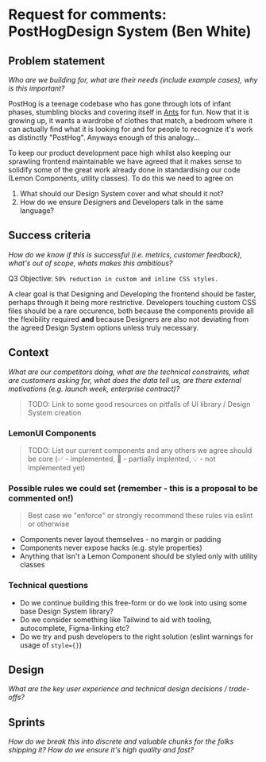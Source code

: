 # Request for comments: PostHogDesign System (Ben White)

## Problem statement
*Who are we building for, what are their needs (include example cases), why is this important?*

PostHog is a teenage codebase who has gone through lots of infant phases, stumbling blocks and covering itself in [Ants](https://ant.design) for fun. Now that it is growing up, it wants a wardrobe of clothes that match, a bedroom where it can actually find what it is looking for and for people to recognize it's work as distinctly "PostHog". Anyways enough of this analogy...

To keep our product development pace high whilst also keeping our sprawling frontend maintainable we have agreed that it makes sense to solidify some of the great work already done in standardising our code (Lemon Components, utility classes). To do this we need to agree on
1. What should our Design System cover and what should it not?
2. How do we ensure Designers and Developers talk in the same language?


## Success criteria
*How do we know if this is successful (i.e. metrics, customer feedback), what's out of scope, whats makes this ambitious?*

Q3 Objective: `50% reduction in custom and inline CSS styles.`

A clear goal is that Designing and Developing the frontend should be faster, perhaps through it being more restrictive. Developers touching custom CSS files should be a rare occurence, both because the components provide all the flexibility required **and** because Designers are also not deviating from the agreed Design System options unless truly necessary.


## Context
*What are our competitors doing, what are the technical constraints, what are customers asking for, what does the data tell us, are there external motivations (e.g. launch week, enterprise contract)?*

> TODO: Link to some good resources on pitfalls of UI library / Design System creation

### LemonUI Components

> TODO: List our current components and any others we agree should be core (✅ - implemented, 🤔 - partially implented, 💡 - not implemented yet)

### Possible rules we could set (remember - this is a proposal to be commented on!)

> Best case we "enforce" or strongly recommend these rules via eslint or otherwise

* Components never layout themselves - no margin or padding
* Components never expose hacks (e.g. style properties)
* Anything that isn't a Lemon Component should be styled only with utility classes

### Technical questions
* Do we continue building this free-form or do we look into using some base Design System library?
* Do we consider something like Tailwind to aid with tooling, autocomplete, Figma-linking etc?
* Do we try and push developers to the right solution (eslint warnings for usage of `style={}`)


## Design 
*What are the key user experience and technical design decisions / trade-offs?*

## Sprints
*How do we break this into discrete and valuable chunks for the folks shipping it? How do we ensure it's high quality and fast?*
